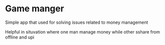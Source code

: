 <h1>Game manger</h1>
<P>Simple app that used for solving issues related to money management </P>
<P>Helpful in situvation where one man manage money while other sshare from offline and upi</P>

